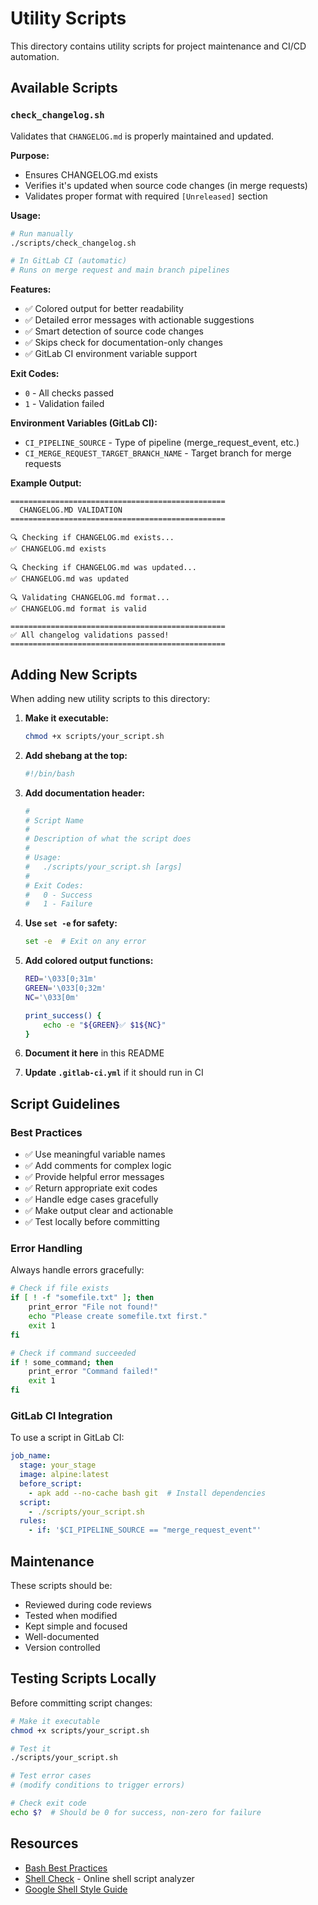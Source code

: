 # Utility Scripts

This directory contains utility scripts for project maintenance and CI/CD automation.

## Available Scripts

### `check_changelog.sh`

Validates that `CHANGELOG.md` is properly maintained and updated.

**Purpose:**
- Ensures CHANGELOG.md exists
- Verifies it's updated when source code changes (in merge requests)
- Validates proper format with required `[Unreleased]` section

**Usage:**

```bash
# Run manually
./scripts/check_changelog.sh

# In GitLab CI (automatic)
# Runs on merge request and main branch pipelines
```

**Features:**
- ✅ Colored output for better readability
- ✅ Detailed error messages with actionable suggestions
- ✅ Smart detection of source code changes
- ✅ Skips check for documentation-only changes
- ✅ GitLab CI environment variable support

**Exit Codes:**
- `0` - All checks passed
- `1` - Validation failed

**Environment Variables (GitLab CI):**
- `CI_PIPELINE_SOURCE` - Type of pipeline (merge_request_event, etc.)
- `CI_MERGE_REQUEST_TARGET_BRANCH_NAME` - Target branch for merge requests

**Example Output:**

```
================================================
  CHANGELOG.MD VALIDATION
================================================

🔍 Checking if CHANGELOG.md exists...
✅ CHANGELOG.md exists

🔍 Checking if CHANGELOG.md was updated...
✅ CHANGELOG.md was updated

🔍 Validating CHANGELOG.md format...
✅ CHANGELOG.md format is valid

================================================
✅ All changelog validations passed!
================================================
```

## Adding New Scripts

When adding new utility scripts to this directory:

1. **Make it executable:**
   ```bash
   chmod +x scripts/your_script.sh
   ```

2. **Add shebang at the top:**
   ```bash
   #!/bin/bash
   ```

3. **Add documentation header:**
   ```bash
   #
   # Script Name
   #
   # Description of what the script does
   #
   # Usage:
   #   ./scripts/your_script.sh [args]
   #
   # Exit Codes:
   #   0 - Success
   #   1 - Failure
   ```

4. **Use `set -e` for safety:**
   ```bash
   set -e  # Exit on any error
   ```

5. **Add colored output functions:**
   ```bash
   RED='\033[0;31m'
   GREEN='\033[0;32m'
   NC='\033[0m'
   
   print_success() {
       echo -e "${GREEN}✅ $1${NC}"
   }
   ```

6. **Document it here** in this README

7. **Update `.gitlab-ci.yml`** if it should run in CI

## Script Guidelines

### Best Practices

- ✅ Use meaningful variable names
- ✅ Add comments for complex logic
- ✅ Provide helpful error messages
- ✅ Return appropriate exit codes
- ✅ Handle edge cases gracefully
- ✅ Make output clear and actionable
- ✅ Test locally before committing

### Error Handling

Always handle errors gracefully:

```bash
# Check if file exists
if [ ! -f "somefile.txt" ]; then
    print_error "File not found!"
    echo "Please create somefile.txt first."
    exit 1
fi

# Check if command succeeded
if ! some_command; then
    print_error "Command failed!"
    exit 1
fi
```

### GitLab CI Integration

To use a script in GitLab CI:

```yaml
job_name:
  stage: your_stage
  image: alpine:latest
  before_script:
    - apk add --no-cache bash git  # Install dependencies
  script:
    - ./scripts/your_script.sh
  rules:
    - if: '$CI_PIPELINE_SOURCE == "merge_request_event"'
```

## Maintenance

These scripts should be:
- Reviewed during code reviews
- Tested when modified
- Kept simple and focused
- Well-documented
- Version controlled

## Testing Scripts Locally

Before committing script changes:

```bash
# Make it executable
chmod +x scripts/your_script.sh

# Test it
./scripts/your_script.sh

# Test error cases
# (modify conditions to trigger errors)

# Check exit code
echo $?  # Should be 0 for success, non-zero for failure
```

## Resources

- [Bash Best Practices](https://bertvv.github.io/cheat-sheets/Bash.html)
- [Shell Check](https://www.shellcheck.net/) - Online shell script analyzer
- [Google Shell Style Guide](https://google.github.io/styleguide/shellguide.html)
